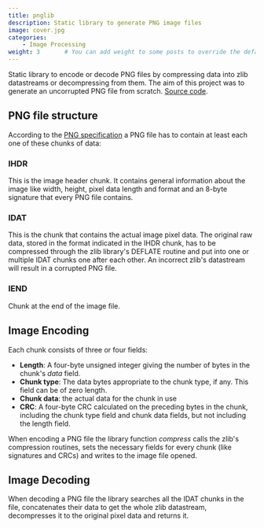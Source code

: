 ```yaml
---
title: pnglib
description: Static library to generate PNG image files
image: cover.jpg
categories:
    - Image Processing
weight: 3       # You can add weight to some posts to override the default sorting (date descending)
---
```


Static library to encode or decode PNG files by compressing data into zlib datastreams or decompressing from them.
The aim of this project was to generate an uncorrupted PNG file from scratch. [Source code](https://github.com/cmanziel/pnglib).

## PNG file structure

According to the [PNG specification](https://www.w3.org/TR/png-3) a PNG file has to contain at least each one of these chunks of data:

### IHDR

This is the image header chunk. It contains general information about the image like width, height, pixel data length and format and an 8-byte signature that every PNG file contains.

### IDAT

This is the chunk that contains the actual image pixel data. The original raw data, stored in the format indicated in the IHDR chunk, has to be compressed through the zlib library's DEFLATE routine and put into one or multiple IDAT chunks one after each other. An incorrect zlib's datastream will result in a corrupted PNG file.

### IEND

Chunk at the end of the image file.

## Image Encoding

Each chunk consists of three or four fields:

- **Length**: A four-byte unsigned integer giving the number of bytes in the chunk's *data* field.
- **Chunk type**: The data bytes appropriate to the chunk type, if any. This field can be of zero length.
- **Chunk data**: the actual data for the chunk in use
- **CRC**: A four-byte CRC calculated on the preceding bytes in the chunk, including the chunk type field and chunk data fields, but not including the length field.

When encoding a PNG file the library function *compress* calls the zlib's compression routines, sets the necessary fields for every chunk (like signatures and CRCs) and writes to the image file opened.

## Image Decoding

When decoding a PNG file the library searches all the IDAT chunks in the file, concatenates their data to get the whole zlib datastream, decompresses it to the original pixel data and returns it.

